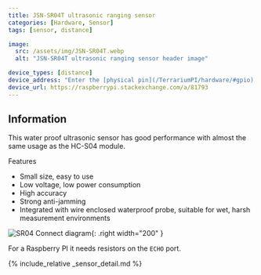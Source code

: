 ```yaml
---
title: JSN-SR04T ultrasonic ranging sensor
categories: [Hardware, Sensor]
tags: [sensor, distance]

image:
  src: /assets/img/JSN-SR04T.webp
  alt: "JSN-SR04T ultrasonic ranging sensor header image"

device_types: [distance]
device_address: "Enter the [physical pin](/TerrariumPI/hardware/#gpio) number where the `trigger` and `echo` pins are connected in that order<br />Ex: `27,23`"
device_url: https://raspberrypi.stackexchange.com/a/81793
---
```


## Information
This water proof ultrasonic sensor has good performance with almost the same usage as the HC-S04 module.

Features

- Small size, easy to use
- Low voltage, low power consumption
- High accuracy
- Strong anti-jamming
- Integrated with wire enclosed waterproof probe, suitable for wet, harsh measurement environments

![SR04 Connect diagram](/assets/img/SR04-connect.webp){: .right width="200" }

For a Raspberry PI it needs resistors on the `ECHO` port.

{% include_relative _sensor_detail.md %}